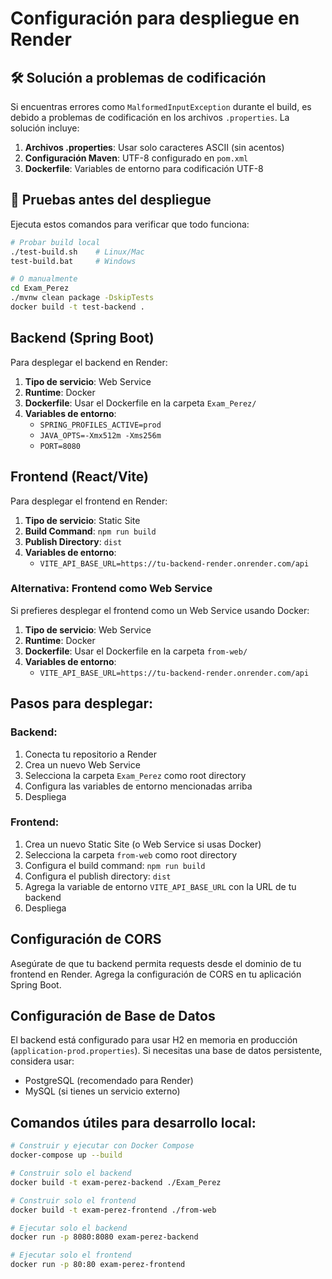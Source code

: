 # Configuración para despliegue en Render

## 🛠️ Solución a problemas de codificación

Si encuentras errores como `MalformedInputException` durante el build, es debido a problemas de codificación en los archivos `.properties`. La solución incluye:

1. **Archivos .properties**: Usar solo caracteres ASCII (sin acentos)
2. **Configuración Maven**: UTF-8 configurado en `pom.xml`
3. **Dockerfile**: Variables de entorno para codificación UTF-8

## 🧪 Pruebas antes del despliegue

Ejecuta estos comandos para verificar que todo funciona:

```bash
# Probar build local
./test-build.sh    # Linux/Mac
test-build.bat     # Windows

# O manualmente
cd Exam_Perez
./mvnw clean package -DskipTests
docker build -t test-backend .
```

## Backend (Spring Boot)
Para desplegar el backend en Render:

1. **Tipo de servicio**: Web Service
2. **Runtime**: Docker
3. **Dockerfile**: Usar el Dockerfile en la carpeta `Exam_Perez/`
4. **Variables de entorno**:
   - `SPRING_PROFILES_ACTIVE=prod`
   - `JAVA_OPTS=-Xmx512m -Xms256m`
   - `PORT=8080`

## Frontend (React/Vite)
Para desplegar el frontend en Render:

1. **Tipo de servicio**: Static Site
2. **Build Command**: `npm run build`
3. **Publish Directory**: `dist`
4. **Variables de entorno**:
   - `VITE_API_BASE_URL=https://tu-backend-render.onrender.com/api`

### Alternativa: Frontend como Web Service
Si prefieres desplegar el frontend como un Web Service usando Docker:

1. **Tipo de servicio**: Web Service
2. **Runtime**: Docker
3. **Dockerfile**: Usar el Dockerfile en la carpeta `from-web/`
4. **Variables de entorno**:
   - `VITE_API_BASE_URL=https://tu-backend-render.onrender.com/api`

## Pasos para desplegar:

### Backend:
1. Conecta tu repositorio a Render
2. Crea un nuevo Web Service
3. Selecciona la carpeta `Exam_Perez` como root directory
4. Configura las variables de entorno mencionadas arriba
5. Despliega

### Frontend:
1. Crea un nuevo Static Site (o Web Service si usas Docker)
2. Selecciona la carpeta `from-web` como root directory
3. Configura el build command: `npm run build`
4. Configura el publish directory: `dist`
5. Agrega la variable de entorno `VITE_API_BASE_URL` con la URL de tu backend
6. Despliega

## Configuración de CORS
Asegúrate de que tu backend permita requests desde el dominio de tu frontend en Render.
Agrega la configuración de CORS en tu aplicación Spring Boot.

## Configuración de Base de Datos
El backend está configurado para usar H2 en memoria en producción (`application-prod.properties`).
Si necesitas una base de datos persistente, considera usar:
- PostgreSQL (recomendado para Render)
- MySQL (si tienes un servicio externo)

## Comandos útiles para desarrollo local:

```bash
# Construir y ejecutar con Docker Compose
docker-compose up --build

# Construir solo el backend
docker build -t exam-perez-backend ./Exam_Perez

# Construir solo el frontend  
docker build -t exam-perez-frontend ./from-web

# Ejecutar solo el backend
docker run -p 8080:8080 exam-perez-backend

# Ejecutar solo el frontend
docker run -p 80:80 exam-perez-frontend
```
